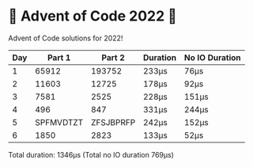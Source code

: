 # 🎄 Advent of Code 2022 🎅
Advent of Code solutions for 2022!

| Day | Part 1    | Part 2    | Duration | No IO Duration |
|-----|-----------|-----------|----------|----------------|
| 1   | 65912     | 193752    | 233μs    | 76μs           |
| 2   | 11603     | 12725     | 178μs    | 92μs           |
| 3   | 7581      | 2525      | 228μs    | 151μs          |
| 4   | 496       | 847       | 331μs    | 244μs          |
| 5   | SPFMVDTZT | ZFSJBPRFP | 242μs    | 152μs          |
| 6   | 1850      | 2823      | 133μs    | 52μs           |

Total duration: 1346μs (Total no IO duration 769μs)